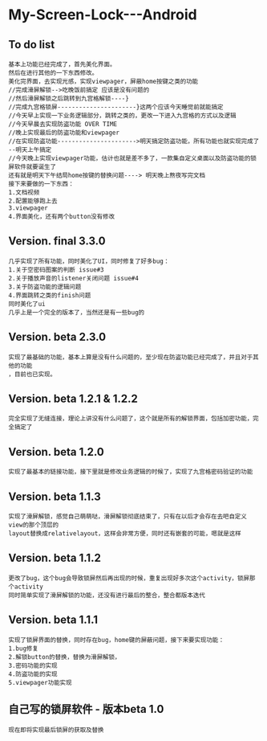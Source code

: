 My-Screen-Lock---Android
========================

## To do list
    基本上功能已经完成了，首先美化界面。
    然后在进行其他的一下东西修改。
    美化完界面，去实现光感，实现viewpager，屏蔽home按键之类的功能
    //完成滑屏解锁-->吃晚饭前搞定 应该是没有问题的
    //然后滑屏解锁之后跳转到九宫格解锁----}
    //完成九宫格锁屏----------------------}这两个应该今天睡觉前就能搞定
    //今天早上实现一下业务逻辑部分，跳转之类的，更改一下进入九宫格的方式以及逻辑
    //今天早晨去实现防盗功能 OVER TIME
    //晚上实现最后的防盗功能和viewpager
    //在实现防盗功能---------------------->明天搞定防盗功能，所有功能也就实现完成了 --明天上午搞定
    //今天晚上实现viewpager功能，估计也就是差不多了，一款集自定义桌面以及防盗功能的锁屏软件就要诞生了
    还有就是明天下午结局home按键的替换问题----> 明天晚上熬夜写完文档
    接下来要做的一下东西：
    1.文档视频
    2.配置能够跑上去
    3.viewpager
    4.界面美化，还有两个button没有修改


## Version. final 3.3.0
    几乎实现了所有功能，同时美化了UI，同时修复了好多bug：
    1.关于空密码图案的判断 issue#3
    2.关于播放声音的listener关闭问题 issue#4
    3.关于防盗功能的逻辑问题
    4.界面跳转之类的finish问题
    同时美化了ui
    几乎上是一个完全的版本了，当然还是有一些bug的
    

## Version. beta 2.3.0
    实现了最基础的功能，基本上算是没有什么问题的，至少现在防盗功能已经完成了，并且对于其他的功能
    ，目前也已实现。
    
    
    
## Version. beta 1.2.1 & 1.2.2
    完全实现了无缝连接，理论上讲没有什么问题了，这个就是所有的解锁界面，包括加密功能，完全搞定了


## Version. beta 1.2.0
    实现了最基本的链接功能，接下里就是修改业务逻辑的时候了，实现了九宫格密码验证的功能


## Version. beta 1.1.3
    实现了滑屏解锁，感觉自己萌萌哒，滑屏解锁彻底结束了，只有在以后才会存在去吧自定义view的那个顶层的
    layout替换成relativelayout，这样会非常方便，同时还有嵌套的可能，嗯就是这样


## Version. beta 1.1.2
    更改了bug，这个bug会导致锁屏然后再出现的时候，重复出现好多次这个activity，锁屏那个activity
    同时简单实现了滑屏解锁的功能，还没有进行最后的整合，整合都版本迭代
    

## Version. beta 1.1.1
    实现了锁屏界面的替换，同时存在bug，home键的屏蔽问题，接下来要实现功能：
    1.bug修复
    2.解锁button的替换，替换为滑屏解锁，
    3.密码功能的实现
    4.防盗功能的实现
    5.viewpager功能实现
    

## 自己写的锁屏软件 - 版本beta 1.0
    现在即将实现最后锁屏的获取及替换
